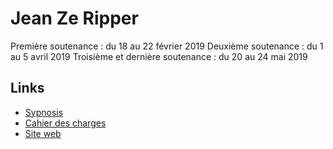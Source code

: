 Jean Ze Ripper
===

Première soutenance : du 18 au 22 février 2019
Deuxième soutenance : du 1 au 5 avril 2019
Troisième et dernière soutenance : du 20 au 24 mai 2019

## Links

- [Sypnosis](https://v2.overleaf.com/read/cgkkqmpsxsns)
- [Cahier des charges](https://v2.overleaf.com/read/bgkhkndyvzds)
- [Site web](http://jeantheripper.ml/)

